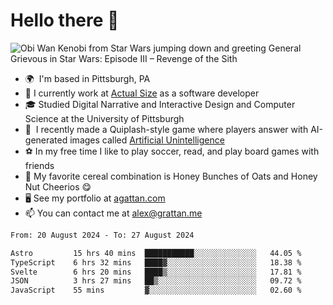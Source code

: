 <!--
**GameDog9988/GameDog9988** is a ✨ _special_ ✨ repository because its `README.md` (this file) appears on your GitHub profile.

Here are some ideas to get you started:

- 🔭 I’m currently working on ...
- 🌱 I’m currently learning ...
- 👯 I’m looking to collaborate on ...
- 🤔 I’m looking for help with ...
- 💬 Ask me about ...
- 📫 How to reach me: ...
- 😄 Pronouns: ...
- ⚡ Fun fact: ...
-->



Hello there 👋
==================================

![Obi Wan Kenobi from Star Wars jumping down and greeting General Grievous in Star Wars: Episode III – Revenge of the Sith](https://github.com/agrattan0820/agrattan0820/assets/51346343/689e56eb-29be-46a5-a079-28ea727b5f7e)


- 🌍  I'm based in Pittsburgh, PA
- 🔭  I currently work at [Actual Size](https://actualsize.com/) as a software developer
- 🎓  Studied Digital Narrative and Interactive Design and Computer Science at the University of Pittsburgh
- 👾  I recently made a Quiplash-style game where players answer with AI-generated images called [Artificial Unintelligence](https://github.com/agrattan0820/artificial-unintelligence)
- ⚽  In my free time I like to play soccer, read, and play board games with friends
- 🥣  My favorite cereal combination is Honey Bunches of Oats and Honey Nut Cheerios 😋
- 🖥️  See my portfolio at [agattan.com](http://agrattan.com/)
- 📫  You can contact me at [alex@grattan.me](mailto:alex@grattan.me)

<!--START_SECTION:waka-->

```txt
From: 20 August 2024 - To: 27 August 2024

Astro         15 hrs 40 mins  ███████████░░░░░░░░░░░░░░   44.05 %
TypeScript    6 hrs 32 mins   ████▓░░░░░░░░░░░░░░░░░░░░   18.38 %
Svelte        6 hrs 20 mins   ████▒░░░░░░░░░░░░░░░░░░░░   17.81 %
JSON          3 hrs 27 mins   ██▒░░░░░░░░░░░░░░░░░░░░░░   09.72 %
JavaScript    55 mins         ▓░░░░░░░░░░░░░░░░░░░░░░░░   02.60 %
```

<!--END_SECTION:waka-->

